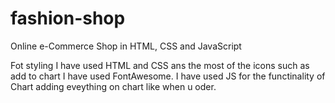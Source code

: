 # fashion-shop
Online e-Commerce Shop in HTML, CSS and JavaScript

Fot styling I have used HTML and CSS ans the most of the icons such as add to chart I have used FontAwesome.
I have used JS for the functinality of Chart adding eveything on chart like when u oder.

